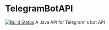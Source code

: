 # TelegramBotAPI
[![Build Status](https://travis-ci.org/Reefstah/TelegramBotApi.svg?branch=master)](https://travis-ci.org/Reefstah/TelegramBotApi)
A Java API for Telegram' s bot API
